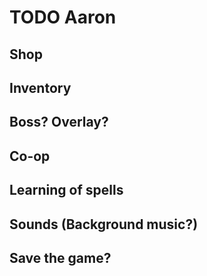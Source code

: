#  TODO Aaron

## Shop

## Inventory

## Boss? Overlay?

## Co-op

## Learning of spells

## Sounds (Background music?)

## Save the game?
